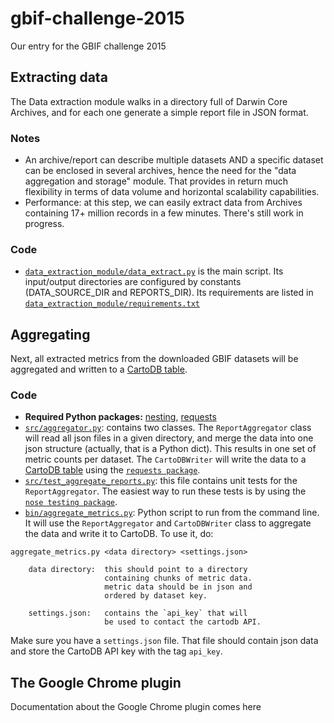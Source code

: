 # gbif-challenge-2015

Our entry for the GBIF challenge 2015

## Extracting data

The Data extraction module walks in a directory full of Darwin Core Archives, and for each one generate a simple report file in JSON format.

### Notes

- An archive/report can describe multiple datasets AND a specific dataset can be enclosed in several archives, hence the need for the "data aggregation and storage" module. That provides in return much flexibility in terms of data volume and horizontal scalability capabilities.
- Performance: at this step, we can easily extract data from Archives containing 17+ million records in a few minutes. There's still work in progress.

### Code

- [`data_extraction_module/data_extract.py`](/data_extraction_module/data_extract.py) is the main script. Its input/output directories are configured by constants (DATA_SOURCE_DIR and REPORTS_DIR). Its requirements are listed in [`data_extraction_module/requirements.txt`](/data_extraction_module/requirements.txt)

## Aggregating 

Next, all extracted metrics from the downloaded GBIF datasets will be aggregated and written to a [CartoDB table](https://datafable.cartodb.com/tables/gbif_dataset_metrics).

### Code

- **Required Python packages:** [nesting](https://pypi.python.org/pypi/nesting/0.1.0), [requests](http://docs.python-requests.org/en/latest/)
- [`src/aggregator.py`](/src/aggregator.py): contains two classes. The `ReportAggregator` class will read all json files in a given directory, and merge the data into one json structure (actually, that is a Python dict). This results in one set of metric counts per dataset. The `CartoDBWriter` will write the data to a [CartoDB table](https://datafable.cartodb.com/tables/gbif_dataset_metrics) using the [`requests package`](http://docs.python-requests.org/en/latest/).
- [`src/test_aggregate_reports.py`](/src/test_aggregate_reports.py): this file contains unit tests for the `ReportAggregator`. The easiest way to run these tests is by using the [`nose testing package`](https://nose.readthedocs.org/en/latest/).
- [`bin/aggregate_metrics.py`](/bin/aggregate_metrics.py): Python script to run from the command line. It will use the `ReportAggregator` and `CartoDBWriter` class to aggregate the data and write it to CartoDB. To use it, do:

```
aggregate_metrics.py <data directory> <settings.json>

    data directory:  this should point to a directory
                     containing chunks of metric data.
                     metric data should be in json and
                     ordered by dataset key.

    settings.json:   contains the `api_key` that will
                     be used to contact the cartodb API.
```

Make sure you have a `settings.json` file. That file should contain json data and store the CartoDB API key with the tag `api_key`.

## The Google Chrome plugin

Documentation about the Google Chrome plugin comes here
